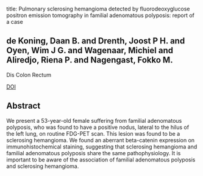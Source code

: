 title: Pulmonary sclerosing hemangioma detected by fluorodeoxyglucose positron emission tomography in familial adenomatous polyposis: report of a case

## de Koning, Daan B. and Drenth, Joost P H. and Oyen, Wim J G. and Wagenaar, Michiel and Aliredjo, Riena P. and Nagengast, Fokko M.
Dis Colon Rectum

<a href="https://doi.org/10.1007/s10350-006-0862-1">DOI</a>

## Abstract
We present a 53-year-old female suffering from familial adenomatous polyposis, who was found to have a positive nodus, lateral to the hilus of the left lung, on routine FDG-PET scan. This lesion was found to be a sclerosing hemangioma. We found an aberrant beta-catenin expression on immunohistochemical staining, suggesting that sclerosing hemangioma and familial adenomatous polyposis share the same pathophysiology. It is important to be aware of the association of familial adenomatous polyposis and sclerosing hemangioma.


